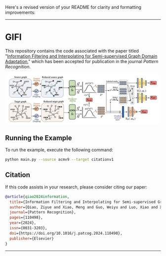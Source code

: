 Here's a revised version of your README for clarity and formatting improvements:

---

# GIFI

This repository contains the code associated with the paper titled "[Information Filtering and Interpolating for Semi-supervised Graph Domain Adaptation](https://www.sciencedirect.com/science/article/abs/pii/S0031320324002498)," which has been accepted for publication in the journal *Pattern Recognition*.

![PR_GIFI Diagram](https://raw.githubusercontent.com/joe817/img/master/pr_gifi.png)

## Running the Example
To run the example, execute the following command:
```bash
python main.py --source acmv9 --target citationv1
```

## Citation
If this code assists in your research, please consider citing our paper:

```bibtex
@article{qiao2024information,
  title={Information Filtering and Interpolating for Semi-supervised Graph Domain Adaptation},
  author={Qiao, Ziyue and Xiao, Meng and Guo, Weiyu and Luo, Xiao and Xiong, Hui},
  journal={Pattern Recognition},
  pages={110498},
  year={2024},
  issn={0031-3203},
  doi={https://doi.org/10.1016/j.patcog.2024.110498},
  publisher={Elsevier}
}
```

---

